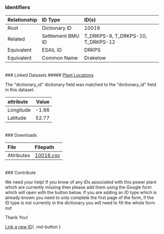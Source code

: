 ### Identifiers

| Relationship   | ID Type           | ID(s)                             |
|:---------------|:------------------|:----------------------------------|
| Root           | Dictionary ID     | 10016                             |
| Related        | Settlement BMU ID | T_DRKPS-9, T_DRKPS-10, T_DRKPS-12 |
| Equivalent     | ESAIL ID          | DRKPS                             |
| Equivalent     | Common Name       | Drakelow                          |

<br>
### Linked Datasets
##### <a href="https://osuked.github.io/Power-Station-Dictionary/datasets/plant-locations">Plant Locations</a>



The "dictionary_id" dictionary field was matched to the "dictionary_id" field in this dataset.

| attribute   |   Value |
|:------------|--------:|
| Longitude   |   -1.66 |
| Latitude    |   52.77 |


<br>
### Downloads


| File       | Filepath                                                                              |
|:-----------|:--------------------------------------------------------------------------------------|
| Attributes | [10016.csv](https://osuked.github.io/Power-Station-Dictionary/object_attrs/10016.csv) |


<br>
### Contribute

We need your help! If you know of any IDs associated with this power plant which are currently missing then please add them using the Google form which will open with the button below. If you are adding an ID type which is already known you need to only complete the first page of the form, if the ID type is not currently in the dictionary you will need to fill the whole form out

Thank You!

[Link a new ID](https://docs.google.com/forms/d/e/1FAIpQLSc5jRsQ7NgiLLXbwo9PUdwTQyuqbRwThltG56-o6NVSe7E_nw/viewform?usp=pp_url&entry.251912331=10016){ .md-button }